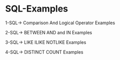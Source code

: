 # SQL-Examples

1-SQL-> Comparison And Logical Operator Examples

2-SQL-> BETWEEN AND and IN Examples

3-SQL-> LIKE ILIKE NOTLIKE Examples

4-SQL-> DISTINCT COUNT Examples
